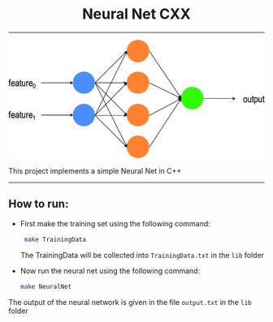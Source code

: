<div style="text-align: center">
<h1>Neural Net CXX </h1>
</div>

---

![neuralnet.png](/docs/neuralnet.png)
<p> This project implements a simple Neural Net in C++ </p>


---

<H2>How to run: </H1>

- First make the training set using the following command:
  
    ```bash
     make TrainingData
    ```
  The TrainingData will be collected into `TrainingData.txt` in the `lib` folder
  
  
- Now run the neural net using the following command:
  ```bash
  make NeuralNet
    ```
  
The output of the neural network is given in the file `output.txt` in the `lib` folder